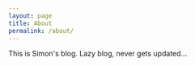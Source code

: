 ```yaml
---
layout: page
title: About
permalink: /about/
---
```


This is Simon's blog. Lazy blog, never gets updated... 